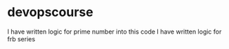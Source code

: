 # devopscourse


I have written logic for prime number into this code
I have written logic for frb series